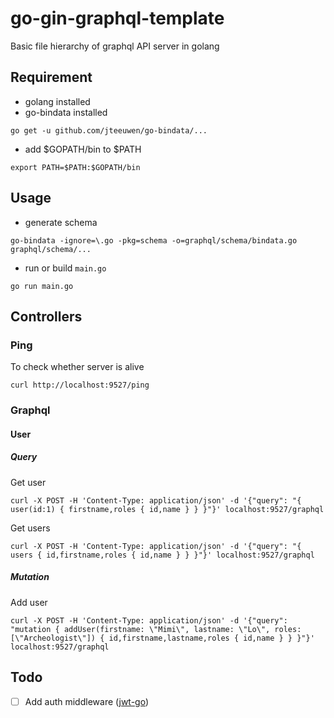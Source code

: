 # go-gin-graphql-template

Basic file hierarchy of graphql API server in golang

## Requirement

* golang installed
* go-bindata installed

```
go get -u github.com/jteeuwen/go-bindata/...
```

* add $GOPATH/bin to $PATH

```
export PATH=$PATH:$GOPATH/bin
```

## Usage

* generate schema

```
go-bindata -ignore=\.go -pkg=schema -o=graphql/schema/bindata.go graphql/schema/...
```

* run or build `main.go`

```
go run main.go
```

## Controllers

### Ping

To check whether server is alive

```
curl http://localhost:9527/ping
```

### Graphql

#### User

##### Query

Get user

```
curl -X POST -H 'Content-Type: application/json' -d '{"query": "{ user(id:1) { firstname,roles { id,name } } }"}' localhost:9527/graphql
```

Get users

```
curl -X POST -H 'Content-Type: application/json' -d '{"query": "{ users { id,firstname,roles { id,name } } }"}' localhost:9527/graphql
```

##### Mutation

Add user

```
curl -X POST -H 'Content-Type: application/json' -d '{"query": "mutation { addUser(firstname: \"Mimi\", lastname: \"Lo\", roles: [\"Archeologist\"]) { id,firstname,lastname,roles { id,name } } }"}' localhost:9527/graphql
```

## Todo

- [ ] Add auth middleware ([jwt-go](https://github.com/dgrijalva/jwt-go))
